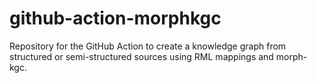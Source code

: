 # github-action-morphkgc
Repository for the GitHub Action to create a knowledge graph from structured or semi-structured sources using RML mappings and morph-kgc. 
      
